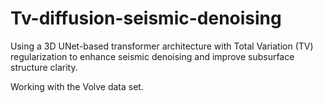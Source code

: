 # Tv-diffusion-seismic-denoising
Using a 3D UNet-based transformer architecture with Total Variation (TV) regularization to enhance seismic denoising and improve subsurface structure clarity.

Working with the Volve data set. 
